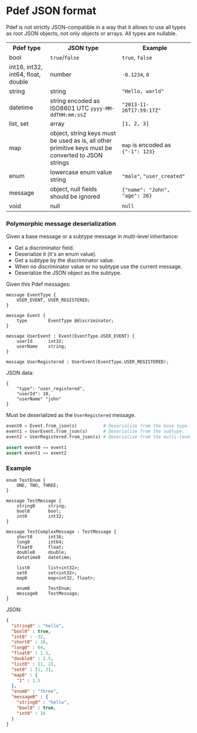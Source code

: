 Pdef JSON format
================
Pdef is not strictly JSON-compatible in a way that it allows to use all types as root JSON objects,
not only objects or arrays. All types are nullable.
<table>
    <tr>
        <th style="width:20%">Pdef type</th>
        <th style="width:35%">JSON type</th>
        <th style="width:35%">Example</th>
    <tr>
    <tr>
        <td>bool</td>
        <td><code>true</code>/<code>false</code></td>
        <td><code>true</code>, <code>false</code></td>
    <tr>
    <tr>
        <td>int16, int32, int64, float, double</td>
        <td>number</td>
        <td><code>-0.1234</code>, <code>0</code></td>
    </tr>
    <tr>
        <td>string</td>
        <td>string</td>
        <td><code>"Hello, world"</code></td>
    </tr>
    <tr>
        <td>datetime</td>
        <td>string encoded as ISO8601 UTC <code>yyyy-MM-ddTHH:mm:ssZ</code></td>
        <td><code>"2013-11-26T17:59:17Z"</code></td>
    </tr>
    <tr>
        <td>list, set</td>
        <td>array</td>
        <td><code>[1, 2, 3]</code></td>
    </tr>
    <tr>
        <td>map</td>
        <td>object, string keys must be used as is, all other primitive keys must be converted to
        JSON strings</td>
        <td><code>map<int32, int32></code> is encoded as <code>{"-1": 123}</code></td>
    </tr>
    <tr>
        <td>enum</td>
        <td>lowercase enum value string</td>
        <td><code>"male"</code>, <code>"user_created"</code></td>
    </tr>
    <tr>
        <td>message</td>
        <td>object, null fields should be ignored</td>
        <td><code>{"name": "John", "age": 26}</code></td>
    </tr>
    <tr>
        <td>void</td>
        <td>null</td>
        <td><code>null</code></td>
    </tr>
</table>

### Polymorphic message deserialization
Given a base message or a subtype message in multi-level inheritance:

- Get a discriminator field.
- Deserialize it (it's an enum value).
- Get a subtype by the discriminator value.
- When no discriminator value or no subtype use the current message.
- Deserialize the JSON object as the subtype.

Given this Pdef messages:
```pdef
message EventType {
    USER_EVENT, USER_REGISTERED;
}

message Event {
    type        EventType @discriminator;
}

message UserEvent : Event(EventType.USER_EVENT) {
    userId      int32;
    userName    string;
}

message UserRegistered : UserEvent(EventType.USER_REGISTERED);
```

JSON data:
```
{
    "type": "user_registered",
    "userId": 10,
    "userName" "john"
}
```

Must be deserialized as the `UserRegistered` message.
```python
event0 = Event.from_json(s)          # Deserialize from the base type.
event1 = UserEvent.from_json(s)      # Deserialize from the subtype.
event2 = UserRegistered.from_json(s) # Deserialize from the multi-level subtype.

assert event0 == event1
assert event1 == event2
```



### Example
```pdef
enum TestEnum {
    ONE, TWO, THREE;
}

message TestMessage {
    string0     string;
    bool0       bool;
    int0        int32;
}

message TestComplexMessage : TestMessage {
    short0      int16;
    long0       int64;
    float0      float;
    double0     double;
    datetime0   datetime;

    list0       list<int32>;
    set0        set<int32>;
    map0        map<int32, float>;

    enum0       TestEnum;
    message0    TestMessage;
}
```

JSON:
```json
{
  "string0" : "hello",
  "bool0" : true,
  "int0" : -32,
  "short0" : 16,
  "long0" : 64,
  "float0" : 1.5,
  "double0" : 2.5,
  "list0" : [1, 2],
  "set0" : [1, 2],
  "map0" : {
    "1" : 1.5
  },
  "enum0" : "three",
  "message0" : {
    "string0" : "hello",
    "bool0" : true,
    "int0" : 16
  }
}
```
